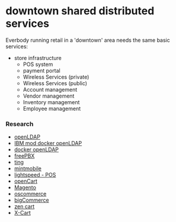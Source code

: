 # downtown shared distributed services

Everbody running retail in a 'downtown' area needs the same basic services:

- store infrastructure
  - POS system
  - payment portal
  - Wireless Services (private)
  - Wireless Services (public)
  - Account management
  - Vendor management
  - Inventory management
  - Employee management
  
### Research

- [openLDAP](https://web.mit.edu/rhel-doc/5/RHEL-5-manual/Deployment_Guide-en-US/s1-ldap-quickstart.html)
- [IBM mod docker openLDAP](https://www.ibm.com/support/knowledgecenter/en/SSPREK_9.0.6/com.ibm.isam.doc/admin/concept/con_docker_user_registry.html)
- [docker openLDAP](https://github.com/osixia/docker-openldap)
- [freePBX](https://www.freepbx.org/)
- [ting](https://ting.com/)
- [mintmobile](https://www.mintmobile.com/)
- [lightspeed - POS](https://www.lightspeedhq.com/about/)
- [openCart](https://www.opencart.com/)
- [Magento](https://magento.com/)
- [oscommerce](https://www.oscommerce.com/)
- [bigCommerce](https://www.bigcommerce.com/)
- [zen cart](https://www.zen-cart.com/)
- [X-Cart](https://www.x-cart.com/)
